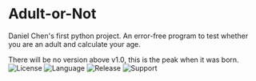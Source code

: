 # Adult-or-Not
Daniel Chen's first python project.
An error-free program to test whether you are an adult and calculate your age.

There will be no version above v1.0, this is the peak when it was born.
![License](https://img.shields.io/github/license/8888668/Adult-or-Not)
![Language](https://img.shields.io/badge/-python-blue)
![Release](https://img.shields.io/github/release/8888668/Adult-or-Not)
![Support](https://img.shields.io/badge/-Windows-blue)
